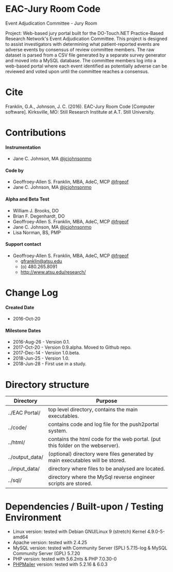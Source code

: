 # EAC-Jury Room Code
Event Adjudication Committee - Jury Room

Project: Web-based jury portal built for the DO-Touch.NET Practice-Based Research Network's Event Adjudication Committee. This project is designed to assist investigators with determining what patient-reported events are adverse events by consensus of review committee members. The raw dataset is parsed from a CSV file generated by a separate survey generator and moved into a MySQL database. The committee members log into a web-based portal where each event identified as potentially adverse can be reviewed and voted upon until the committee reaches a consensus.

# Cite
Franklin, G.A., Johnson, J. C. (2016). EAC-Jury Room Code [Computer software]. Kirksville, MO: Still Research Institute at A.T. Still University.

# Contributions
#### Instrumentation
- Jane C. Johnson, MA [@jcjohnsonmo](https://github.com/jcjohnsonmo)

#### Code by
- Geoffroey-Allen S. Franklin, MBA, AdeC, MCP [@frgeof](https://github.com/frgeof)
- Jane C. Johnson, MA [@jcjohnsonmo](https://github.com/jcjohnsonmo)

#### Alpha and Beta Test
- William J. Brooks, DO
- Brian F. Degenhardt, DO
- Geoffroey-Allen S. Franklin, MBA, AdeC, MCP [@frgeof](https://github.com/frgeof)
- Jane C. Johnson, MA [@jcjohnsonmo](https://github.com/jcjohnsonmo)
- Lisa Norman, BS, PMP

#### Support contact
- Geoffroey-Allen S. Franklin, MBA, AdeC, MCP [@frgeof](https://github.com/frgeof)
  - gfranklin@atsu.edu
  - (o) 480.265.8091
  - http://www.atsu.edu/research/

# Change Log
#### Created Date
- 2016-Oct-20

#### Milestone Dates
- 2016-Aug-26 - Version 0.1.
- 2017-Oct-20 - Version 0.9.alpha. Moved to Github repo.
- 2017-Dec-14 - Version 1.0.beta.
- 2018-Jun-25 - Version 1.0.
- 2018-Jun-28 - First use in a study.

# Directory structure
Directory | Purpose
----------|--------
  ../EAC Portal/ | top level directory, contains the main executables.
  ../code/ | contains code and log file for the push2portal system.
  ../html/ | contains the html code for the web portal. (put this folder on the webserver).
  ../output_data/ | (optional) directory were files generated by main executables will be stored. 
  ../input_data/ | directory where files to be analysed are located.
  ../sql/ | directory where the MySql reverse engineer scripts are stored. 

# Dependencies / Built-upon / Testing Environment
- Linux version: tested with Debian GNU/Linux 9 (stretch) Kernel 4.9.0-5-amd64
- Apache version: tested with 2.4.25
- MySQL version: tested with Community Server (SPL) 5.7.15-log & MySQL Community Server (GPL) 5.7.20
- PHP version: tested with 5.6.2nts & PHP 7.0.30-0
- [PHPMailer](https://github.com/PHPMailer) version: tested with 5.2.16 & 6.0.3


